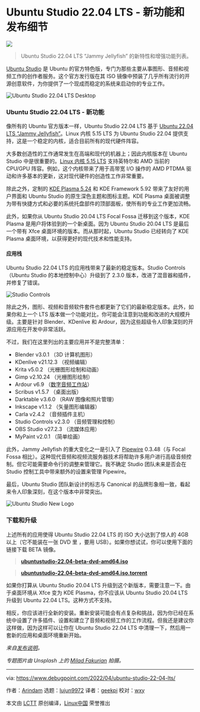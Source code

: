 [#]: subject: "Ubuntu Studio 22.04 LTS – New Features and Release Details"
[#]: via: "https://www.debugpoint.com/2022/04/ubuntu-studio-22-04-lts/"
[#]: author: "Arindam https://www.debugpoint.com/author/admin1/"
[#]: collector: "lujun9972"
[#]: translator: "geekpi"
[#]: reviewer: "wxy"
[#]: publisher: "wxy"
[#]: url: "https://linux.cn/article-14507-1.html"

Ubuntu Studio 22.04 LTS - 新功能和发布细节
======

![](https://img.linux.net.cn/data/attachment/album/202204/25/101629tf7ur432nma7vara.jpg)

> Ubuntu Studio 22.04 LTS “Jammy Jellyfish” 的新特性和增强功能列表。

[Ubuntu Studio][1] 是 Ubuntu 的官方特色版，专门为那些主要从事图形、音频和视频工作的创作者服务。这个官方发行版在其 ISO 镜像中预装了几乎所有流行的开源创意软件，为你提供了一个现成而稳定的系统来启动你的专业工作。

![Ubuntu Studio 22.04 LTS Desktop][2]

### Ubuntu Studio 22.04 LTS - 新功能

像所有的 Ubuntu 官方版本一样，Ubuntu Studio 22.04 LTS 基于 [Ubuntu 22.04 LTS “Jammy Jellyfish”][3]。Linux 内核 5.15 LTS 为 Ubuntu Studio 22.04 提供支持，这是一个稳定的内核，适合目前所有的现代硬件阵容。

大多数创造性的工作通常发生在高端和现代的机器上；因此内核版本在 Ubuntu Studio 中是很重要的。[Linux 内核 5.15 LTS][4] 支持英特尔和 AMD 当前的 CPU/GPU 阵容。例如，这个内核带来了用于高带宽 I/O 操作的 AMD PTDMA 驱动和许多基本的更新，这对现代硬件的创造性工作非常重要。

除此之外，定制的 [KDE Plasma 5.24][5] 和 KDE Framework 5.92 带来了友好的用户界面和 Ubuntu Studio 的原生深色主题和图标主题。KDE Plasma 桌面被调整为带有快捷方式和必要的系统托盘部件的顶部面板，使所有的专业工作更加流畅。

此外，如果你从 Ubuntu Studio 20.04 LTS Focal Fossa 迁移到这个版本，KDE Plasma 是用户将体验到的一个新桌面。因为 Ubuntu Studio 20.04 LTS 是最后一个带有 Xfce 桌面环境的版本。而从那时起，Ubuntu Studio 已经转向了 KDE Plasma 桌面环境，以获得更好的现代技术和性能支持。

#### 应用栈

Ubuntu Studio 22.04 LTS 的应用栈带来了最新的稳定版本。Studio Controls（Ubuntu Studio 的本地控制中心）升级到了 2.3.0 版本，改进了混音器和插件，并修复了错误。

![Studio Controls][6]

除此之外，图形、视频和音频软件套件也都更新了它们的最新稳定版本。此外，如果你和上一个 LTS 版本做一个功能对比，你可能会注意到功能和改进的大规模升级。主要是针对 Blender、KDenlive 和 Ardour，因为这些超级令人印象深刻的开源应用在开发中非常活跃。

不过，我们在这里列出的主要应用并不是完整清单：

  * Blender v3.0.1 （3D 计算机图形）
  * KDenlive v21.12.3 （视频编辑）
  * Krita v5.0.2 （光栅图形绘制和动画）
  * Gimp v2.10.24 （光栅图形绘制）
  * Ardour v6.9 （[数字音频工作站][8]）
  * Scribus v1.5.7 （桌面出版）
  * Darktable v3.6.0 （RAW 图像和照片管理）
  * Inkscape v1.1.2 （矢量图形编辑器）
  * Carla v2.4.2 （音频插件主机）
  * Studio Controls v2.3.0 （音频管理和控制）
  * OBS Studio v27.2.3 （流媒体应用）
  * MyPaint v2.0.1 （简单绘画）

此外，Jammy Jellyfish 的重大变化之一是引入了 [Pipewire][9] 0.3.48（与 Focal Fossa 相比）。这种现代音频和视频流服务器技术将帮助许多用户进行高级音频控制。但它可能需要命令行的调整来管理它。我不确定 Studio 团队未来是否会在 Studio 控制工具中带来额外的设置来管理 Pipewire。

最后，Ubuntu Studio 团队新设计的标志与 Canonical 的品牌形象相一致，看起来令人印象深刻，在这个版本中非常突出。

![Ubuntu Studio New Logo][10]

### 下载和升级

上述所有的应用使得 Ubuntu Studio 22.04 LTS 的 ISO 大小达到了惊人的 4GB 以上（它不能装在一张 DVD 里 ，要用 USB）。如果你想试试，你可以使用下面的链接下载 BETA 镜像。

> **[ubuntustudio-22.04-beta-dvd-amd64.iso][11]**

> **[ubuntustudio-22.04-beta-dvd-amd64.iso.torrent][12]**

如果你打算从 Ubuntu Studio 20.04 LTS 升级到这个新版本，需要注意一下。由于桌面环境从 Xfce 变为 KDE Plasma，你不应该从 Ubuntu Studio 20.04 LTS 升级到 Ubuntu 22.04 LTS。这种方式不支持。

相反，你应该进行全新的安装。重新安装可能会有点复杂和挑战，因为你已经在系统中设置了许多插件、设置和建立了音频和视频工作的工作流程。但我还是建议你这样做，因为这样可以让你在 Ubuntu Studio 22.04 LTS 中清理一下，然后用一套新的应用和桌面环境重新开始。

_来自[发布说明][13]。_

_专题图片由 Unsplash 上的 [Milad Fakurian][14] 拍摄。_

--------------------------------------------------------------------------------

via: https://www.debugpoint.com/2022/04/ubuntu-studio-22-04-lts/

作者：[Arindam][a]
选题：[lujun9972][b]
译者：[geekpi](https://github.com/geekpi)
校对：[wxy](https://github.com/wxy)

本文由 [LCTT](https://github.com/LCTT/TranslateProject) 原创编译，[Linux中国](https://linux.cn/) 荣誉推出

[a]: https://www.debugpoint.com/author/admin1/
[b]: https://github.com/lujun9972
[1]: https://ubuntustudio.org/
[2]: https://www.debugpoint.com/wp-content/uploads/2022/04/Ubuntu-Studio-22.04-LTS-Desktop-1024x631.jpg
[3]: https://www.debugpoint.com/2022/01/ubuntu-22-04-lts/
[4]: https://www.debugpoint.com/2021/11/linux-kernel-5-15/
[5]: https://www.debugpoint.com/2022/03/kde-plasma-5-24-review/
[6]: https://www.debugpoint.com/wp-content/uploads/2022/04/Studio-Controls-1024x453.jpg
[8]: https://www.debugpoint.com/2018/08/3-best-daw-digital-audio-workstation-apps-ubuntu-linux/
[9]: https://gitlab.freedesktop.org/pipewire/pipewire
[10]: https://www.debugpoint.com/wp-content/uploads/2022/04/Ubuntu-Studio-New-Logo.jpg
[11]: https://cdimage.ubuntu.com/ubuntustudio/releases/22.04/beta/ubuntustudio-22.04-beta-dvd-amd64.iso
[12]: https://cdimage.ubuntu.com/ubuntustudio/releases/22.04/beta/ubuntustudio-22.04-beta-dvd-amd64.iso.torrent
[13]: https://ubuntustudio.org/ubuntu-studio-22-04-lts-release-notes/
[14]: https://unsplash.com/@fakurian
[15]: https://t.me/debugpoint
[16]: https://twitter.com/DebugPoint
[17]: https://www.youtube.com/c/debugpoint?sub_confirmation=1
[18]: https://facebook.com/DebugPoint
